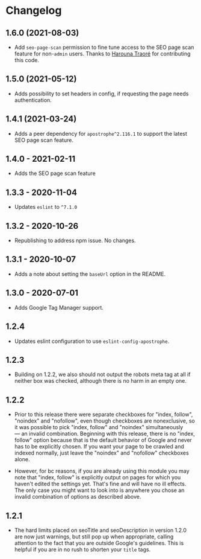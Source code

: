 # Changelog

## 1.6.0 (2021-08-03)

- Add `seo-page-scan` permission to fine tune access to the SEO page scan feature for non-`admin` users. Thanks to [Harouna Traoré](https://harounatraore.com/) for contributing this code.

## 1.5.0 (2021-05-12)
- Adds possibility to set headers in config, if requesting the page needs authentication.

## 1.4.1 (2021-03-24)
- Adds a peer dependency for `apostrophe^2.116.1` to support the latest SEO page scan feature.

## 1.4.0 - 2021-02-11
- Adds the SEO page scan feature

## 1.3.3 - 2020-11-04
- Updates `eslint` to `^7.1.0`

## 1.3.2 - 2020-10-26
- Republishing to address npm issue. No changes.

## 1.3.1 - 2020-10-07
- Adds a note about setting the `baseUrl` option in the README.

## 1.3.0 - 2020-07-01

- Adds Google Tag Manager support.

## 1.2.4

- Updates eslint configuration to use `eslint-config-apostrophe`.

## 1.2.3

- Building on 1.2.2, we also should not output the robots meta tag at all if neither box was checked, although there is no harm in an empty one.

## 1.2.2

- Prior to this release there were separate checkboxes for "index, follow", "noindex" and "nofollow", even though checkboxes are nonexclusive, so it was possible to pick "index, follow" and "noindex" simultaneously — an invalid combination. Beginning with this release, there is no "index, follow" option because that is the default behavior of Google and never has to be explicitly chosen. If you want your page to be crawled and indexed normally, just leave the "noindex" and "nofollow" checkboxes alone.

- However, for bc reasons, if you are already using this module you may note that "index, follow" is explicitly output on pages for which you haven't edited the settings yet. That's fine and will have no ill effects. The only case you might want to look into is anywhere you chose an invalid combination of options as described above.

## 1.2.1

- The hard limits placed on seoTitle and seoDescription in version 1.2.0 are now just warnings, but still pop up when appropriate, calling attention to the fact that you are outside Google's guidelines. This is helpful if you are in no rush to shorten your `title` tags.
